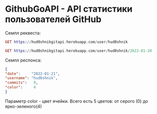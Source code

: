 # GithubGoAPI - API статистики пользователей GitHub

Семпл реквеста:
``` Elixir
GET https://hud0shnikgitapi.herokuapp.com/user/hud0shnik
```
``` Elixir
GET https://hud0shnikgitapi.herokuapp.com/user/hud0shnik/2022-01-20
```

Семпл респонса:
``` Json
{
"date":     "2022-01-21",
"username": "hud0shnik",
"commits":   9,
"color":     4
}
```
Параметр color - цвет ячейки. Всего есть 5 цветов: от серого (0) до ярко-зеленого(4)
